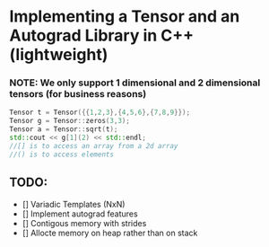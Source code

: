 # Implementing a Tensor and an Autograd Library in C++ (lightweight)

### NOTE: We only support 1 dimensional and 2 dimensional tensors (for business reasons)


```c++
Tensor t = Tensor({{1,2,3},{4,5,6},{7,8,9}});
Tensor g = Tensor::zeros(3,3);
Tensor a = Tensor::sqrt(t);
std::cout << g[1](2) << std::endl;
//[] is to access an array from a 2d array
//() is to access elements
```

## TODO:
 - [] Variadic Templates (NxN)
 - [] Implement autograd features
 - [] Contigous memory with strides
 - [] Allocte memory on heap rather than on stack
 


